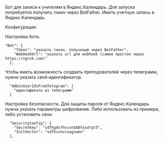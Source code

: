 Бот для записи к учителям в Яндекс.Календарь. 
Для запуска потребуется получить токен через BotFather.
Иметь учетную запись в Яндекс.Календарь.

Конфигурация:

Настройка бота.
```
"Bot": {
    "Token": "указать токен, полученый через BotFather",
    "WebHookUrl": "указать url для webhook (самое простое через https://ngrok.com)"
  },
```
Чтобы иметь возможность создвать преподователей через телеграмм, нужно указать свой идентификатор.
```
  "AdminUserIdsFromTelegram": [
    "идентификато из телеграмм"
  ]
```

Настройка безопасности.
Для защиты пароля от Яндекс.Календарь нужна указать параметры шифрования. Либо использовать из примера, либо установить свои.
```
  "SecurityConfig": {
    "SecretKey": "sdfhgdsfhncvnSADfasdrgt5",
    "InitVector": "sdfhcvnvcxagswmn"
  },
```
